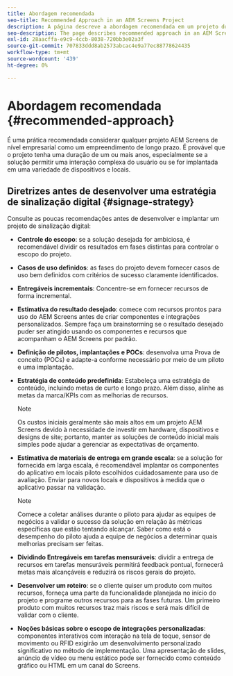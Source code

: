 ```yaml
---
title: Abordagem recomendada
seo-title: Recommended Approach in an AEM Screens Project
description: A página descreve a abordagem recomendada em um projeto do AEM Screens
seo-description: The page describes recommended approach in an AEM Screens project
exl-id: 28aacffa-e9c9-4ccb-8038-720bb3e02a3f
source-git-commit: 707833ddd8ab2573abcac4e9a77ec88778624435
workflow-type: tm+mt
source-wordcount: '439'
ht-degree: 0%

---
```


# Abordagem recomendada {#recommended-approach}

É uma prática recomendada considerar qualquer projeto AEM Screens de nível empresarial como um empreendimento de longo prazo. É provável que o projeto tenha uma duração de um ou mais anos, especialmente se a solução permitir uma interação complexa do usuário ou se for implantada em uma variedade de dispositivos e locais.

## Diretrizes antes de desenvolver uma estratégia de sinalização digital {#signage-strategy}

Consulte as poucas recomendações antes de desenvolver e implantar um projeto de sinalização digital:

* **Controle do escopo**: se a solução desejada for ambiciosa, é recomendável dividir os resultados em fases distintas para controlar o escopo do projeto.

* **Casos de uso definidos**: as fases do projeto devem fornecer casos de uso bem definidos com critérios de sucesso claramente identificados.

* **Entregáveis incrementais**: Concentre-se em fornecer recursos de forma incremental.

* **Estimativa do resultado desejado**: comece com recursos prontos para uso do AEM Screens antes de criar componentes e integrações personalizados. Sempre faça um brainstorming se o resultado desejado puder ser atingido usando os componentes e recursos que acompanham o AEM Screens por padrão.

* **Definição de pilotos, implantações e POCs**: desenvolva uma Prova de conceito (POCs) e adapte-a conforme necessário por meio de um piloto e uma implantação.

* **Estratégia de conteúdo predefinida**: Estabeleça uma estratégia de conteúdo, incluindo metas de curto e longo prazo. Além disso, alinhe as metas da marca/KPIs com as melhorias de recursos.

   >[!NOTE]
   >
   > Os custos iniciais geralmente são mais altos em um projeto AEM Screens devido à necessidade de investir em hardware, dispositivos e designs de site; portanto, manter as soluções de conteúdo inicial mais simples pode ajudar a gerenciar as expectativas de orçamento.

* **Estimativa de materiais de entrega em grande escala**: se a solução for fornecida em larga escala, é recomendável implantar os componentes do aplicativo em locais piloto escolhidos cuidadosamente para uso de avaliação. Enviar para novos locais e dispositivos à medida que o aplicativo passar na validação.

   >[!NOTE]
   >
   > Comece a coletar análises durante o piloto para ajudar as equipes de negócios a validar o sucesso da solução em relação às métricas específicas que estão tentando alcançar. Saber como está o desempenho do piloto ajuda a equipe de negócios a determinar quais melhorias precisam ser feitas.

* **Dividindo Entregáveis em tarefas mensuráveis**: dividir a entrega de recursos em tarefas mensuráveis permitirá feedback pontual, fornecerá metas mais alcançáveis e reduzirá os riscos gerais do projeto.

* **Desenvolver um roteiro**: se o cliente quiser um produto com muitos recursos, forneça uma parte da funcionalidade planejada no início do projeto e programe outros recursos para as fases futuras. Um primeiro produto com muitos recursos traz mais riscos e será mais difícil de validar com o cliente.

* **Noções básicas sobre o escopo de integrações personalizadas**: componentes interativos com interação na tela de toque, sensor de movimento ou RFID exigirão um desenvolvimento personalizado significativo no método de implementação. Uma apresentação de slides, anúncio de vídeo ou menu estático pode ser fornecido como conteúdo gráfico ou HTML em um canal do Screens.
